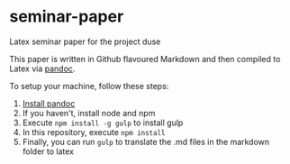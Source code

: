 # seminar-paper
Latex seminar paper for the project duse

This paper is written in Github flavoured Markdown and then
compiled to Latex via [pandoc](http://johnmacfarlane.net/pandoc/index.html).

To setup your machine, follow these steps:

1. [Install pandoc](http://johnmacfarlane.net/pandoc/installing.html)
2. If you haven't, install node and npm
3. Execute `npm install -g gulp` to install gulp
4. In this repository, execute `npm install`
5. Finally, you can run `gulp` to translate the .md files in the markdown folder to latex
